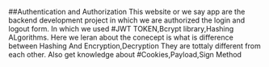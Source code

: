 ##Authentication and Authorization 
This website or we say app are the backend development project in which we are authorized the login and logout form.
In which we used #JWT TOKEN,Bcrypt library,Hashing ALgorithms.
Here we leran about the conecept is what is difference between Hashing And Encryption,Decryption 
They are tottaly different from each other. 
Also get knowledge about #Cookies,Payload,Sign Method


